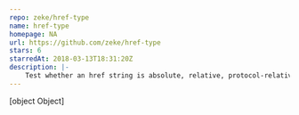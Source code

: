 ```yaml
---
repo: zeke/href-type
name: href-type
homepage: NA
url: https://github.com/zeke/href-type
stars: 6
starredAt: 2018-03-13T18:31:20Z
description: |-
    Test whether an href string is absolute, relative, protocol-relative, #fragment, mailto:, tel:, sms:, etc
---
```


[object Object]
